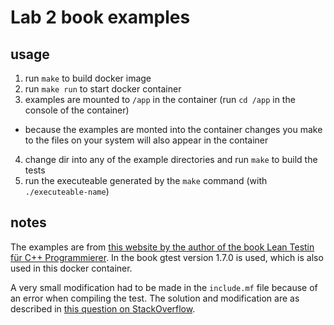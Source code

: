 # Lab 2 book examples

## usage

1. run `make` to build docker image
2. run `make run` to start docker container
3. examples are mounted to `/app` in the container (run `cd /app` in the console of the container)
  - because the examples are monted into the container changes you make to the files on your system will also appear in the container
4. change dir into any of the example directories and run `make` to build the tests
5. run the executeable generated by the `make` command (with `./executeable-name`)

## notes

The examples are from [this website by the author of the book Lean Testin für C++ Programmierer](http://leantesting.de/).
In the book gtest version 1.7.0 is used, which is also used in this docker container.

A very small modification had to be made in the `include.mf` file because of an error when compiling the test. The solution and 
modification are as described in [this question on StackOverflow](https://stackoverflow.com/questions/10315016/error-during-making-gtest).
